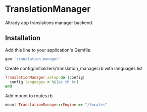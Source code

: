 # TranslationManager
Altrady app translations manager backend.

## Installation
Add this line to your application's Gemfile:

```ruby
gem 'translation_manager'
```
 
Create config/initializers/translation_manager.rb with languages list
```ruby
TranslationManager.setup do |config|
  config.languages = %i[es th kr]
end
```

Add mount to routes.rb
```ruby
mount TranslationManager::Engine => "/locales"
```